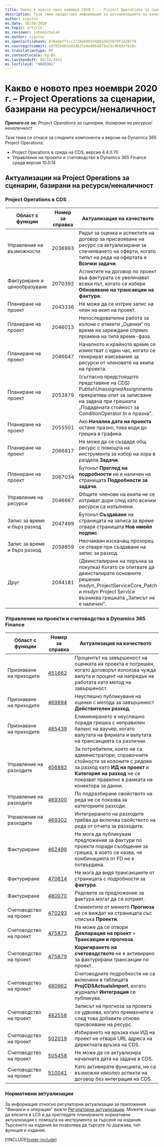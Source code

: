 ```yaml
---
title: Какво е новото през ноември 2020 г. – Project Operations за сценарии, базирани на ресурси/неналичност
description: Тази тема предоставя информация за актуализациите на качеството, налични в изданието на Project Operations от ноември 2020 г. за сценарии, базирани на ресурси/неналичност.
author: sigitac
ms.date: 10/30/2020
ms.topic: article
ms.reviewer: johnmichalak
ms.author: sigitac
ms.openlocfilehash: b76ebbff1cc2720e699334601d425879f2d20770
ms.sourcegitcommit: c0792bd65d92db25e0e8864879a19c4b93efb10c
ms.translationtype: MT
ms.contentlocale: bg-BG
ms.lasthandoff: 04/14/2022
ms.locfileid: "8600361"
---
```

# <a name="whats-new-november-2020---project-operations-for-resourcenon-stocked-based-scenarios"></a>Какво е новото през ноември 2020 г. – Project Operations за сценарии, базирани на ресурси/неналичност

_**Прилага се за:** Project Operations за сценарии, базирани на ресурси/неналичност_

Тази тема се отнася за следните компоненти и версии на Dynamics 365 Project Operations:

- Project Operations в среда на CDS, версия 4.4.0.70
- Управление на проекти и счетоводство в Dynamics 365 Finance среда версия 10.0.14

## <a name="updates-to-project-operations-for-resource-non-stocked-based-scenarios"></a>Актуализации на Project Operations за сценарии, базирани на ресурси/неналичност

### <a name="project-operations-on-cds"></a>Project Operations в CDS

| Област с функции                 | Номер за справка | Актуализация на качеството                                                                                                                                                                    |
|------------------------------|------------------|-----------------------------------------------------------------------------------------------------------------------------------------------------------------------------------|
|   Управление на възможности       | 2036993          | Редът за оценка и аспектите на договор за присвояване на ресурс са актуализирани за спечелването на оферти, когато типът на реда на офертата е **Всички задачи**.                                                 |
| Фактуриране и ценообразуване          | 2070392          | Аспектите на договор по проект във фактурата се увеличават всеки път, когато се избере **Обновяване на трансакции на фактура**.                                                                         |
| Планиране на проект             | 2043336          | Не може да се изтрие запис на член на екип на проект.                                                                                                                                  |
| Планиране на проект             | 2046013          | Непоследователна работа за колони с етикети „Оценки“ по време на зареждане спрямо промяна на типа време-фаза.                                                                                   |
| Планиране на проект             | 2046647          | Началното и крайното време се изместват с един час, когато се генерират изисквания за ресурси от членовете на екипа на проекта.                                                                      |
| Планиране на проект             | 2053879          | (съгласно предстоящото представяне на CDS)   PublishUnassignedAssignments прекратява опит за записване на задача при грешката „Подадената стойност за ConditionOperator.In е празна”.                       |
| Планиране на проект             | 2055501          | Ако **Начална дата на проекта** остане празно, това води до грешка в графика.                                                                                                      |
| Планиране на проект             | 2066817          | Не може да се създаде общ ресурс с помощта на инструмента за избор на хора в раздела **Задачи**.                                                                                                   |
| Планиране на проект             | 2067034          | Бутонът **Преглед на подробности** не е наличен на страницата **Подробности за задача**.                                                                                                       |
| Управление на ресурси          | 2046667          | Общите членове на екипа не се изтриват дори след като всички ресурси са изпълнени.                                                                                                    |
| Запис за време и бърз разход | 2047499          | Бутонът **Създаване** на страницата на записа за време отваря страницата **Нов имейл подпис**.                                                                                               |
| Запис за време и бърз разход | 2059859          | Неочакван изскачащ прозорец се отваря при създаване на запис за разход.                                                                                                                         |
| Друг                        | 2044181          | (Деинсталиране на поръчка за покупка) Когато се опитвате да деинсталирате основните решения msdyn_ProjectServiceCore_Patch и msdyn Project Service възниква грешката „Записът не е наличен“.  |

### <a name="project-management-and-accounting-in-dynamics-365-finance"></a>Управление на проекти и счетоводство в Dynamics 365 Finance

| Област с функции        | Номер за справка | Актуализация на качеството                                                                                                                                                            |
|---------------------|------------------|---------------------------------------------------------------------------------------------------------------------------------------------------------------------------|
| Признаване на приходите | [451662](https://fix.lcs.dynamics.com/Issue/Details/?bugId=451662)           | Процентът на завършеност на оценката на проекта е погрешен, когато договорът използва чужда валута и процент на напредък на работата като метод на завършеност.                     |
| Признаване на приходите | [469894](https://fix.lcs.dynamics.com/Issue/Details/?bugId=469894)           | Неуспешно публикуване на оценки с метода за завършеност **Действителен разход**.                                                                                                    |
| Признаване на приходите | [485439](https://fix.lcs.dynamics.com/Issue/Details/?bugId=485439)           | Елиминирането е неуспешно поради грешка с неправилен баланс на ваучер, когато валутата на фирмата и валутата на трансакцията са различни.                                              |
| Управление на разходите  | [456882](https://fix.lcs.dynamics.com/Issue/Details/?bugId=456822)           | За потребители, които не са администратори, справочните стойности за колоните с редове за разход като **ИД на проект** и **Категория на разход** не се показват правилно в рамката на конектора за данни. |
| Управление на разходите  | [469300](https://fix.lcs.dynamics.com/Issue/Details/?bugId=469300)           | По подразбиране свойството на реда не се показва за категориите разходи.                                                                                                         |
| Управление на разходите  | [469302](https://fix.lcs.dynamics.com/Issue/Details/?bugId=469302)           | Интегрирането на разходите трябва да включва свойството на реда от отчета за разходите.                                                                                             |
| Фактуриране           | [462499](https://fix.lcs.dynamics.com/Issue/Details/?bugId=462499)           | Не мога да публикувам предложения за фактури по проекти поради съобщение за грешка, в което се казва, че комбинацията от FD не е потвърдена.                                                    |
| Фактуриране           | [470614](https://fix.lcs.dynamics.com/Issue/Details/?bugId=470614)           | Не мога да видя трансакциите от страницата с подробности за **фактура**.                                                                                                              |
| Фактуриране           | [480070](https://fix.lcs.dynamics.com/Issue/Details/?bugId=480070)           | Редовете за предложение за фактура могат да се изтрият.                                                                                                                                  |
| Счетоводство на проект  | [470293](https://fix.lcs.dynamics.com/Issue/Details/?bugId=470293)           | Елементите от менюто **Прогноза** не се виждат на страницата със списъка **Проекти**.                                                                                                   |
| Счетоводство на проект  | [475873](https://fix.lcs.dynamics.com/Issue/Details/?bugId=475873)           | Не може да се отвори **Декларация на проект**   > **Трансакции и прогноза**.                                                                                                       |
| Счетоводство на проект  | [475879](https://fix.lcs.dynamics.com/Issue/Details/?bugId=475879)           | **Коригирането на счетоводството** не е активирано за фактурирани трансакции по проект.                                                                                                  |
| Счетоводство на проект  | [480962](https://fix.lcs.dynamics.com/Issue/Details/?bugId=480962)           | Счетоводните подробности не са включени в таблицата **ProjCDSActualsImport**, когато журналът **Интеграция** се публикува.                                                  |
| Счетоводство на проект  | [482558](https://fix.lcs.dynamics.com/Issue/Details/?bugId=482558)           | Записът на прогноза за проекта се удвоява, когато премахнете и след това добавите отново присвояване на ресурс.                                                                            |
| Счетоводство на проект  | [502019](https://fix.lcs.dynamics.com/Issue/Details/?bugId=502019)           | Избирането на връзка към ИД на проект не отваря URL адреса на директната връзка на CDS.                                                                                                         |
| Счетоводство на проект  | [505458](https://fix.lcs.dynamics.com/Issue/Details/?bugId=505458)           | Не може да се актуализира началната дата на задача в CDS.                                                                                                                           |
| Счетоводство на проект  | [510041](https://fix.lcs.dynamics.com/Issue/Details/?bugId=510041)           | Като активирате функцията, не са възможни няколко аспекти на договор без интеграция на CDS.                                                                                   |

### <a name="regulatory-updates"></a>Нормативни актуализации
За информация относно регулаторни актуализации за приложения "Финанси и операции" вижте [Регулаторни актуализации](/dynamics365/finance/localizations/regulatory-updates). Можете също да влезете в LCS и да прегледате планираните нормативни актуализации с помощта на инструмента за търсене на издания. Търсенето на издания ви позволява да търсите по държава, тип функция и издание.


[!INCLUDE[footer-include](../includes/footer-banner.md)]